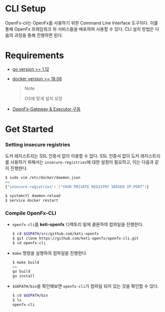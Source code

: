 # CLI Setup

OpenFx-cli는 OpenFx를 사용하기 위한 Command Line Interface 도구이다. 이를 통해 OpenFx 프레임워크 위 서비스들을 배포하여 사용할 수 있다. CLI 설치 방법은 다음의 과정을 통해 진행하면 된다. 



# Requirements

- [go version >= 1.12](<https://golang.org/dl/>)

- [docker version >= 18.06](<https://docs.docker.com/get-docker/>) 

  > Note
  >
  > OS에 맞게 설치 요망

- [OpenFx-Gateway & Executor 구동]()



# Get Started

### Setting insecure registries

도커 레지스트리는 SSL 인증서 없이 이용할 수 없다. SSL 인증서 없이 도커 레지스트리를 사용하기 위해서는 `insecure-registries`에 대한 설정이 필요하고, 이는 다음과 같이 진행한다. 

```bash
$ sudo vim /etc/docker/daemon.json
>>
{"insecure-registries": ["YOUR PRIVATE REGISTRY SERVER IP:PORT"]}

$ systemctl daemon-reload
$ service docker restart
```



### Compile OpenFx-CLI

- `openfx-cli`를 __keti-openfx__ 디렉토리 밑에 클론하여 컴파일을 진행한다. 

  ```bash
  $ cd $GOPATH/src/github.com/keti-openfx
  $ git clone https://github.com/keti-openfx/openfx-cli.git
  $ cd openfx-cli
  ```

- `make` 명령을 실행하여 컴파일을 진행한다.   

  ```bash
  $ make build
  >>
  go build
  go install
  ```

- `$GOPATH/bin`을 확인해보면 `openfx-cli`가 컴파일 되어 있는 것을 확인할 수 있다. 

  ```bash
  $ cd $GOPATH/bin
  $ ls
  openfx-cli
  ```
